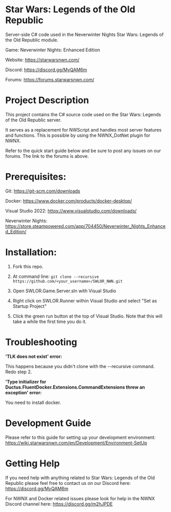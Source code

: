 # Star Wars: Legends of the Old Republic
Server-side C# code used in the Neverwinter Nights Star Wars: Legends of the Old Republic module.

Game: Neverwinter Nights: Enhanced Edition

Website: https://starwarsnwn.com/

Discord: https://discord.gg/MyQAM6m

Forums: https://forums.starwarsnwn.com/

# Project Description

This project contains the C# source code used on the Star Wars: Legends of the Old Republic server. 

It serves as a replacement for NWScript and handles most server features and functions. This is possible by using the NWNX_DotNet plugin for NWNX.

Refer to the quick start guide below and be sure to post any issues on our forums. The link to the forums is above.

# Prerequisites: 

Git: https://git-scm.com/downloads
  
Docker: https://www.docker.com/products/docker-desktop/
  
Visual Studio 2022: https://www.visualstudio.com/downloads/

Neverwinter Nights: https://store.steampowered.com/app/704450/Neverwinter_Nights_Enhanced_Edition/

# Installation:

1. Fork this repo.

2. At command line: ``git clone --recursive https://github.com/<your_username>/SWLOR_NWN.git``
  
3. Open SWLOR.Game.Server.sln with Visual Studio
  
4. Right click on SWLOR.Runner within Visual Studio and select "Set as Startup Project"
  
5. Click the green run button at the top of Visual Studio. Note that this will take a while the first time you do it.

# Troubleshooting

**'TLK does not exist' error:**

This happens because you didn't clone with the --recursive command. Redo step 2.

**'Type initializer for Ductus.FluentDocker.Extensions.CommandExtensions threw an exception' error:**

You need to install docker.

# Development Guide

Please refer to this guide for setting up your development environment: https://wiki.starwarsnwn.com/en/Development/Environment-SetUp

# Getting Help

If you need help with anything related to Star Wars: Legends of the Old Republic please feel free to contact us on our Discord here: https://discord.gg/MyQAM6m

For NWNX and Docker related issues please look for help in the NWNX Discord channel here: https://discord.gg/m2hJPDE
